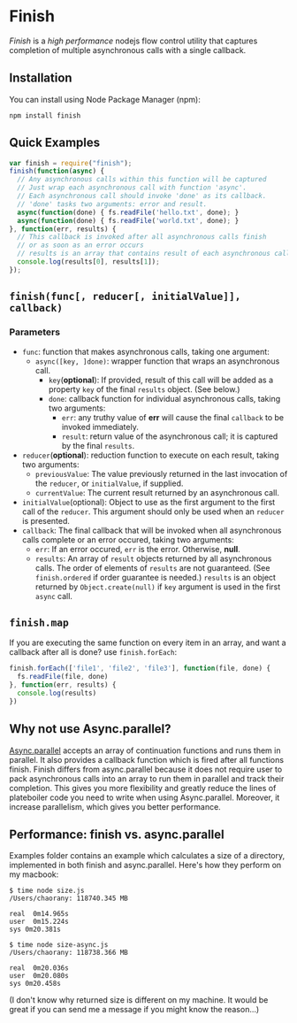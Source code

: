 # Finish

*Finish* is a *high performance* nodejs flow control utility that captures
completion of multiple asynchronous calls with a single callback.

## Installation
You can install using Node Package Manager (npm):

    npm install finish

## Quick Examples
```javascript
var finish = require("finish");
finish(function(async) {
  // Any asynchronous calls within this function will be captured
  // Just wrap each asynchronous call with function 'async'.
  // Each asynchronous call should invoke 'done' as its callback.
  // 'done' tasks two arguments: error and result.
  async(function(done) { fs.readFile('hello.txt', done); }
  async(function(done) { fs.readFile('world.txt', done); }
}, function(err, results) {
  // This callback is invoked after all asynchronous calls finish
  // or as soon as an error occurs
  // results is an array that contains result of each asynchronous call
  console.log(results[0], results[1]);
});
```

## `finish(func[, reducer[, initialValue]], callback)`
### Parameters
* `func`: function that makes asynchronous calls, taking one argument:
  * `async([key, ]done)`: wrapper function that wraps an asynchronous call.
    * `key`(__optional__): If provided, result of this call will be added as a
      property `key` of the final `results` object. (See below.)
    * `done`: callback function for individual asynchronous calls, taking two
      arguments:
      * `err`: any truthy value of __err__ will cause the final `callback` to
        be invoked immediately.
      * `result`: return value of the asynchronous call; it is captured by the
        final `results`.
* `reducer`(__optional__): reduction function to execute on each result, taking
  two arguments:
  * `previousValue`: The value previously returned in the last invocation of
    the `reducer`, or `initialValue`, if supplied.
  * `currentValue`: The current result returned by an asynchronous call.
* `initialValue`(optional): Object to use as the first argument to the first
  call of the `reducer`. This argument should only be used when an `reducer` is
presented.
* `callback`: The final callback that will be invoked when all asynchronous
  calls complete or an error occured, taking two arguments:
  * `err`: If an error occured, `err` is the error. Otherwise, __null__.
  * `results`: An array of `result` objects returned by all asynchronous
    calls. The order of elements of `results` are not guaranteed. (See
`finish.ordered` if order guarantee is needed.) `results` is an object returned
by `Object.create(null)` if `key` argument is used in the first `async` call.

## `finish.map`

If you are executing the same function on every item in an array, and want a
callback after all is done? use `finish.forEach`:

```javascript
finish.forEach(['file1', 'file2', 'file3'], function(file, done) { 
  fs.readFile(file, done)
}, function(err, results) {
  console.log(results)
})
```

## Why not use Async.parallel?

[Async.parallel](http://github.com/caolan/async#parallel) accepts an array of continuation functions and runs them in parallel. It also provides a callback function which is fired after all functions finish. 
Finish differs from async.parallel because it does not require user to pack asynchronous calls into an array to run them in parallel and track their completion. This gives you more flexibility and greatly reduce the lines of plateboiler code you need to write when using Async.parallel.
Moreover, it increase parallelism, which gives you better performance.

## Performance: finish vs. async.parallel

Examples folder contains an example which calculates a size of a directory, implemented in both finish and async.parallel.
Here's how they perform on my macbook:

    $ time node size.js 
    /Users/chaorany: 118740.345 MB

    real  0m14.965s
    user  0m15.224s
    sys 0m20.381s
    
    $ time node size-async.js 
    /Users/chaorany: 118738.366 MB

    real  0m20.036s
    user  0m20.080s
    sys 0m20.458s

(I don't know why returned size is different on my machine. It would be great if you can send me a message if you might know the reason...)

